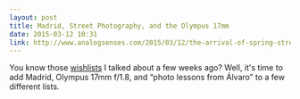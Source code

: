 ```yaml
---
layout: post
title: Madrid, Street Photography, and the Olympus 17mm
date: 2015-03-12 10:31
link: http://www.analogsenses.com/2015/03/12/the-arrival-of-spring-street-photography-in-madrid-with-the-olympus-17mm-f-slash-1-dot-8-lens/
---
```


You know those [wishlists](http://thenewsprint.co/2015/02/20/wishlists/) I talked about a few weeks ago? Well, it's time to add Madrid, Olympus 17mm f/1.8, and “photo lessons from Álvaro” to a few different lists.
